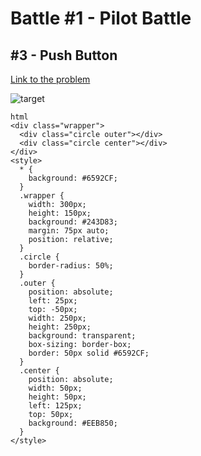 # Battle #1 - Pilot Battle

## #3 - Push Button

[Link to the problem](https://cssbattle.dev/play/3)

![target](https://cssbattle.dev/targets/3.png)

```
html
<div class="wrapper">
  <div class="circle outer"></div>
  <div class="circle center"></div>
</div>
<style>
  * {
    background: #6592CF;
  }
  .wrapper {
    width: 300px;
    height: 150px;
    background: #243D83;
    margin: 75px auto;
    position: relative;
  }
  .circle {
    border-radius: 50%;
  }
  .outer {
    position: absolute;
    left: 25px;
    top: -50px;
    width: 250px;
    height: 250px;
    background: transparent;
    box-sizing: border-box;
    border: 50px solid #6592CF;
  }
  .center {
    position: absolute;
    width: 50px;
    height: 50px;
    left: 125px;
    top: 50px;
    background: #EEB850;
  }
</style>
```
